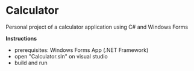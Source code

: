 # Calculator
Personal project of a calculator application using C# and Windows Forms

**Instructions** 
- prerequisites: Windows Forms App (.NET Framework)
- open "Calculator.sln" on visual studio
- build and run
